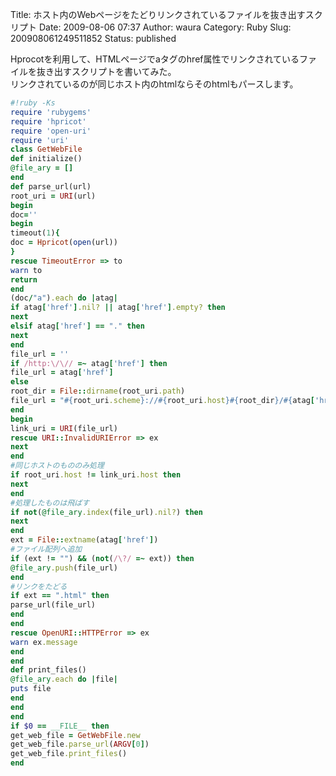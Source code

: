 Title: ホスト内のWebページをたどりリンクされているファイルを抜き出すスクリプト
Date: 2009-08-06 07:37
Author: waura
Category: Ruby
Slug: 200908061249511852
Status: published

Hprocotを利用して、HTMLページでaタグのhref属性でリンクされているファイルを抜き出すスクリプトを書いてみた。  
リンクされているのが同じホスト内のhtmlならそのhtmlもパースします。

```ruby
#!ruby -Ks
require 'rubygems'
require 'hpricot'
require 'open-uri'
require 'uri'
class GetWebFile
def initialize()
@file_ary = []
end
def parse_url(url)
root_uri = URI(url)
begin
doc=''
begin
timeout(1){
doc = Hpricot(open(url))
}
rescue TimeoutError => to
warn to
return
end
(doc/"a").each do |atag|
if atag['href'].nil? || atag['href'].empty? then
next
elsif atag['href'] == "." then
next
end
file_url = ''
if /http:\/\// =~ atag['href'] then
file_url = atag['href']
else
root_dir = File::dirname(root_uri.path)
file_url = "#{root_uri.scheme}://#{root_uri.host}#{root_dir}/#{atag['href']}"
end
begin
link_uri = URI(file_url)
rescue URI::InvalidURIError => ex
next
end
#同じホストのもののみ処理
if root_uri.host != link_uri.host then
next
end
#処理したものは飛ばす
if not(@file_ary.index(file_url).nil?) then
next
end
ext = File::extname(atag['href'])
#ファイル配列へ追加
if (ext != "") && (not(/\?/ =~ ext)) then
@file_ary.push(file_url)
end
#リンクをたどる
if ext == ".html" then
parse_url(file_url)
end
end
rescue OpenURI::HTTPError => ex
warn ex.message
end
end
def print_files()
@file_ary.each do |file|
puts file
end
end
end
if $0 == __FILE__ then
get_web_file = GetWebFile.new
get_web_file.parse_url(ARGV[0])
get_web_file.print_files()
end
```
